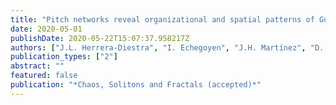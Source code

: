 ```yaml
---
title: "Pitch networks reveal organizational and spatial patterns of Guardiola's F.C. Barcelona"
date: 2020-05-01
publishDate: 2020-05-22T15:07:37.958217Z
authors: ["J.L. Herrera-Diestra", "I. Echegoyen", "J.H. Martínez", "D. Garrido", "F. Busquets", "F. Seirul.lo", "M.J. Buldú"]
publication_types: ["2"]
abstract: ""
featured: false
publication: "*Chaos, Solitons and Fractals (accepted)*"
---
```


